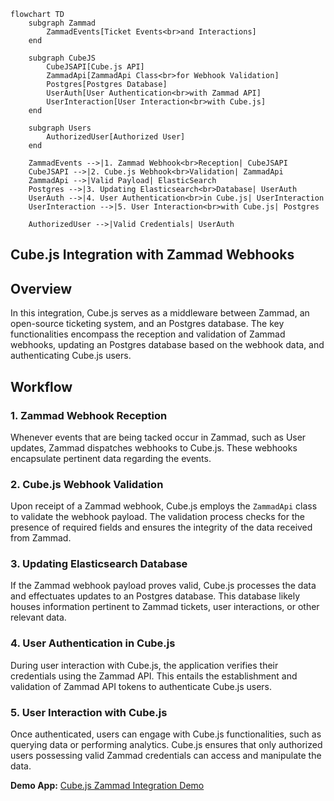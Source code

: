 ```mermaid
flowchart TD
    subgraph Zammad
        ZammadEvents[Ticket Events<br>and Interactions]
    end

    subgraph CubeJS
        CubeJSAPI[Cube.js API]
        ZammadApi[ZammadApi Class<br>for Webhook Validation]
        Postgres[Postgres Database]
        UserAuth[User Authentication<br>with Zammad API]
        UserInteraction[User Interaction<br>with Cube.js]
    end

    subgraph Users
        AuthorizedUser[Authorized User]
    end

    ZammadEvents -->|1. Zammad Webhook<br>Reception| CubeJSAPI
    CubeJSAPI -->|2. Cube.js Webhook<br>Validation| ZammadApi
    ZammadApi -->|Valid Payload| ElasticSearch
    Postgres -->|3. Updating Elasticsearch<br>Database| UserAuth
    UserAuth -->|4. User Authentication<br>in Cube.js| UserInteraction
    UserInteraction -->|5. User Interaction<br>with Cube.js| Postgres

    AuthorizedUser -->|Valid Credentials| UserAuth
```
## Cube.js Integration with Zammad Webhooks

## Overview

In this integration, Cube.js serves as a middleware between Zammad, an open-source ticketing system, and an Postgres database. The key functionalities encompass the reception and validation of Zammad webhooks, updating an Postgres database based on the webhook data, and authenticating Cube.js users.

## Workflow

### 1. Zammad Webhook Reception

Whenever events that are being tacked occur in Zammad, such as User updates, Zammad dispatches webhooks to Cube.js. These webhooks encapsulate pertinent data regarding the events.

### 2. Cube.js Webhook Validation

Upon receipt of a Zammad webhook, Cube.js employs the `ZammadApi` class to validate the webhook payload. The validation process checks for the presence of required fields and ensures the integrity of the data received from Zammad.

### 3. Updating Elasticsearch Database

If the Zammad webhook payload proves valid, Cube.js processes the data and effectuates updates to an Postgres database. This database likely houses information pertinent to Zammad tickets, user interactions, or other relevant data.

### 4. User Authentication in Cube.js

During user interaction with Cube.js, the application verifies their credentials using the Zammad API. This entails the establishment and validation of Zammad API tokens to authenticate Cube.js users.

### 5. User Interaction with Cube.js

Once authenticated, users can engage with Cube.js functionalities, such as querying data or performing analytics. Cube.js ensures that only authorized users possessing valid Zammad credentials can access and manipulate the data.

**Demo App:** [Cube.js Zammad Integration Demo](https://dashboard-cube-six.vercel.app/#/)
